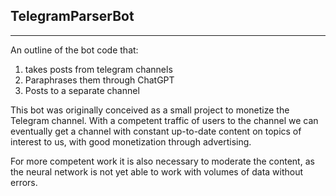 ## TelegramParserBot
---
An outline of the bot code that:
1. takes posts from telegram channels
2. Paraphrases them through ChatGPT
3. Posts to a separate channel

This bot was originally conceived as a small project to monetize the Telegram channel. With a competent traffic of users to the channel we can eventually get a channel with constant up-to-date content on topics of interest to us, with good monetization through advertising.

For more competent work it is also necessary to moderate the content, as the neural network is not yet able to work with volumes of data without errors.